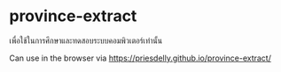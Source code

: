 # province-extract

เพื่อใช้ในการศึกษาและทดสอบระบบคอมพิวเตอร์เท่านั้น

Can use in the browser via https://priesdelly.github.io/province-extract/
